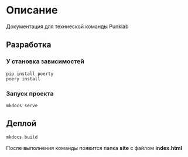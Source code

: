 # Описание

Документация для техниеской команды Punklab

## Разработка

### У становка зависимостей

``` shell
pip install poerty
poery install
```

### Запуск проекта

``` shell
mkdocs serve
```

## Деплой

``` shell
mkdocs build
```

После выполнения команды появится папка **site** с файлом **index.html**
